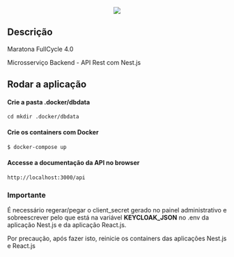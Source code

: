 <p align="center">
  <a href="https://maratona.fullcycle.com.br/" target="blank"><img src="http://maratona.fullcycle.com.br/static/site/img/logo-fullcycle.png"/></a>
</p>

## Descrição

Maratona FullCycle 4.0

Microsserviço Backend - API Rest com Nest.js

## Rodar a aplicação

#### Crie a pasta .docker/dbdata

```
cd mkdir .docker/dbdata
```

#### Crie os containers com Docker

```bash
$ docker-compose up
```

#### Accesse a documentação da API no browser

```
http://localhost:3000/api
```

### Importante

É necessário regerar/pegar o client_secret gerado no painel administrativo e sobreescrever pelo que está na variável **KEYCLOAK_JSON** no .env da aplicação Nest.js e da aplicação React.js.

Por precaução, após fazer isto, reinicie os containers das aplicações Nest.js e React.js
